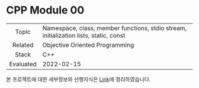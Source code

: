 # CPP Module 00

|           |                                                                                       |
| :-------: | ------------------------------------------------------------------------------------- |
|   Topic   | Namespace, class, member functions, stdio stream, initialization lists, static, const |
|  Related  | Objective Oriented Programming                                                        |
|   Stack   | C++                                                                                   |
| Evaluated | 2022-02-15                                                                            |

본 프로젝트에 대한 세부정보와 선행지식은 [Link](https://24siefil.oopy.io/5d21cfec-3e2e-4c0d-8788-b628799921d9)에 정리하였습니다.
